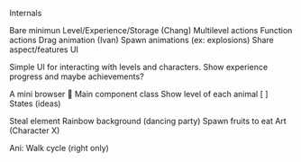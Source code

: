 Internals

 Bare minimun
 Level/Experience/Storage (Chang)
 Multilevel actions
 Function actions
 Drag animation (Ivan)
 Spawn animations (ex: explosions)
 Share aspect/features
UI

Simple UI for interacting with levels and characters. Show experience progress and maybe achievements?

 A mini browser 👷
 Main component class
 Show level of each animal
[ ]
States (ideas)

 Steal element
 Rainbow background (dancing party)
 Spawn fruits to eat
Art (Character X)

 Ani: Walk cycle (right only)